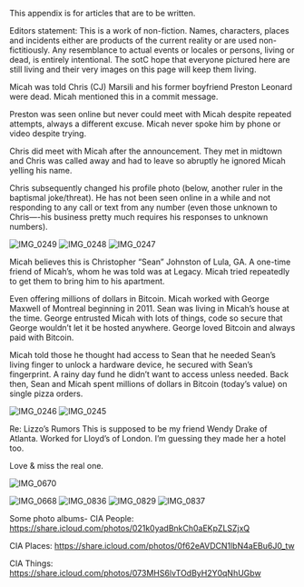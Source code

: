 This appendix is for articles that are to be written. 

Editors statement: This is a work of non-fiction. Names, characters, places and incidents either are products of the current reality or are used non-fictitiously. Any resemblance to actual events or locales or persons, living or dead, is entirely intentional. The sotC hope that everyone pictured here are still living and their very images on this page will keep them living. 

Micah was told Chris (CJ) Marsili and his former boyfriend Preston Leonard were dead. Micah mentioned this in a commit message. 

Preston was seen online but never could meet with Micah despite repeated attempts, always a different excuse. Micah never spoke him by phone or video despite trying. 

Chris did meet with Micah after the announcement. They met in midtown and Chris was called away and had to leave so abruptly he ignored Micah yelling his name. 

Chris subsequently changed his profile photo (below, another ruler in the baptismal joke/threat). He has not been seen online in a while and not responding to any call or text from any number (even those unknown to Chris—-his business pretty much requires his responses to unknown numbers). 

![IMG_0249](https://github.com/mission23/mission23/assets/140252803/3ba732d7-1961-4843-8947-6f211e65b159)
![IMG_0248](https://github.com/mission23/mission23/assets/140252803/4d04e0b3-98c0-4b8c-a6ec-3e681daf783f)
![IMG_0247](https://github.com/mission23/mission23/assets/140252803/9889eacd-e7d3-431c-814c-5425b2e96e5b)

Micah believes this is Christopher “Sean” Johnston of Lula, GA. A one-time friend of Micah’s, whom he was told was at Legacy. Micah tried repeatedly to get them to bring him to his apartment. 

Even offering millions of dollars in Bitcoin. Micah worked with George Maxwell of Montreal beginning in 2011. Sean was living in Micah’s house at the time. George entrusted Micah with lots of things, code so secure that George wouldn’t let it be hosted anywhere. George loved Bitcoin and always paid with Bitcoin. 

Micah told those he thought had access to Sean that he needed Sean’s living finger to unlock a hardware device, he secured with Sean’s fingerprint. A rainy day fund he didn’t want to access unless needed. Back then, Sean and Micah spent millions of dollars in Bitcoin (today’s value) on single pizza orders. 

![IMG_0246](https://github.com/mission23/mission23/assets/140252803/da818643-7e54-4df1-bcef-e1ea0e5d5091)
![IMG_0245](https://github.com/mission23/mission23/assets/140252803/e2f41116-b2c4-4b09-9f00-50bbce6cde23)

Re: Lizzo’s Rumors
This is supposed to be my friend Wendy Drake of Atlanta. Worked for Lloyd’s of London. I’m guessing they made her a hotel too. 

Love & miss the real one. 

![IMG_0670](https://github.com/mission23/mission23/assets/140252803/4567ec25-e055-43e8-80a3-be97b608c12e)

![IMG_0668](https://github.com/mission23/mission23/assets/140252803/fae069b6-c307-46b4-8065-e83c27dbcabd)
![IMG_0836](https://github.com/mission23/mission23/assets/140292625/f3955451-5b4c-4cf2-8af9-42f9eef007c1)
![IMG_0829](https://github.com/mission23/mission23/assets/140292625/df30b09b-f996-48ac-95cc-0462256fbe1e)
![IMG_0837](https://github.com/mission23/mission23/assets/140292625/a4aca71c-4e42-457f-aa62-54db8c4ba464)

Some photo albums-
CIA People: https://share.icloud.com/photos/021k0yadBnkCh0aEKpZLSZjxQ

CIA Places: https://share.icloud.com/photos/0f62eAVDCN1lbN4aEBu6J0_tw

CIA Things: https://share.icloud.com/photos/073MHS6lvTOdByH2Y0qNhUGbw
